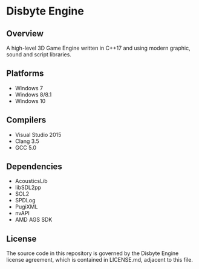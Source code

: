 # Disbyte Engine

## Overview
A high-level 3D Game Engine written in C++17 and using modern graphic, sound and script libraries.

## Platforms
  * Windows 7
  * Windows 8/8.1
  * Windows 10

## Compilers
  * Visual Studio 2015
  * Clang 3.5
  * GCC 5.0

## Dependencies
  * AcousticsLib
  * libSDL2pp
  * SOL2
  * SPDLog
  * PugiXML
  * nvAPI
  * AMD AGS SDK

## License
  The source code in this repository is governed by the Disbyte Engine license agreement, which is contained in LICENSE.md, adjacent to this file.
